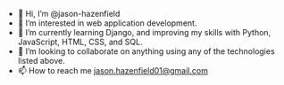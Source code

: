 - 👋 Hi, I’m @jason-hazenfield
- 👀 I’m interested in web application development.
- 🌱 I’m currently learning Django, and improving my skills with Python, JavaScript, HTML, CSS, and SQL. 
- 💞️ I’m looking to collaborate on anything using any of the technologies listed above.
- 📫 How to reach me jason.hazenfield01@gmail.com
